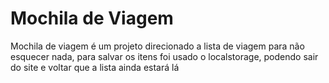 # Mochila de Viagem

<p>
Mochila de viagem é um projeto direcionado a lista de viagem para não esquecer nada, para salvar os itens foi usado o localstorage, podendo sair do site e voltar que a lista ainda estará lá
</p>
